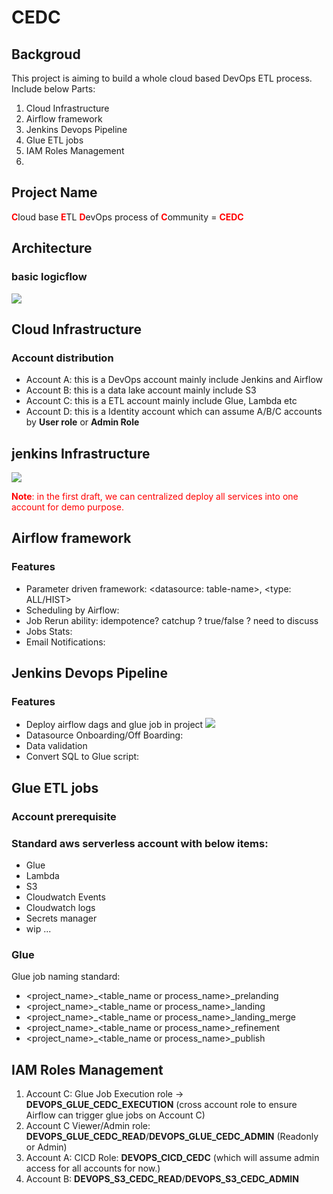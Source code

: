 # CEDC
## Backgroud
This project is aiming to build a whole cloud based DevOps ETL process. Include below Parts:
1. Cloud Infrastructure
2. Airflow framework
3. Jenkins Devops Pipeline
4. Glue ETL jobs
5. IAM Roles Management
6. 

## Project Name
<font color=red>**C**</font>loud base <font color=red>**E**</font>TL <font color=red>**D**</font>evOps process of <font color=red>**C**</font>ommunity = <font color=red>**CEDC**</font>

## Architecture
### basic logicflow
![](https://gitee.com/SixGod2019/shared-info/raw/master/github_images/images/basic_logicflow.png)



## Cloud Infrastructure
### Account distribution 
- Account A: this is a DevOps account mainly include Jenkins and Airflow
- Account B: this is a data lake account mainly include S3
- Account C: this is a ETL account mainly include Glue, Lambda etc
- Account D: this is a Identity account which can assume A/B/C accounts by **User role** or **Admin Role**


## jenkins Infrastructure

![](https://d2908q01vomqb2.cloudfront.net/7719a1c782a1ba91c031a682a0a2f8658209adbf/2021/03/24/Jenkins.jpg)


<font color=red>**Note**: in the first draft, we can centralized deploy all services into one account for demo purpose.</font>


## Airflow framework
### Features
- Parameter driven framework: <datasource: table-name>, <type: ALL/HIST>
- Scheduling by Airflow:
- Job Rerun ability: idempotence? catchup ? true/false ? need to discuss
- Jobs Stats:
- Email Notifications:


## Jenkins Devops Pipeline
### Features
- Deploy airflow dags and glue job in project
  ![](https://gitee.com/SixGod2019/shared-info/raw/master/github_images/images/jenkins_basic_diagram.png)
- Datasource Onboarding/Off Boarding:
- Data validation
- Convert SQL to Glue script: 

## Glue ETL jobs
### Account prerequisite
### Standard aws serverless account with below items:
- Glue
- Lambda
- S3
- Cloudwatch Events
- Cloudwatch logs
- Secrets manager
- wip ...

### Glue
Glue job naming standard: 
- <project_name>_<table_name or process_name>_prelanding
- <project_name>_<table_name or process_name>_landing
- <project_name>_<table_name or process_name>_landing_merge
- <project_name>_<table_name or process_name>_refinement
- <project_name>_<table_name or process_name>_publish




## IAM Roles Management
1. Account C: Glue Job Execution role -> **DEVOPS_GLUE_CEDC_EXECUTION** (cross account role to ensure Airflow can trigger glue jobs on Account C)
2. Account C Viewer/Admin role: **DEVOPS_GLUE_CEDC_READ**/**DEVOPS_GLUE_CEDC_ADMIN** (Readonly or Admin)
3. Account A: CICD Role: **DEVOPS_CICD_CEDC** (which will assume admin access for all accounts for now.)
4. Account B: **DEVOPS_S3_CEDC_READ**/**DEVOPS_S3_CEDC_ADMIN**
